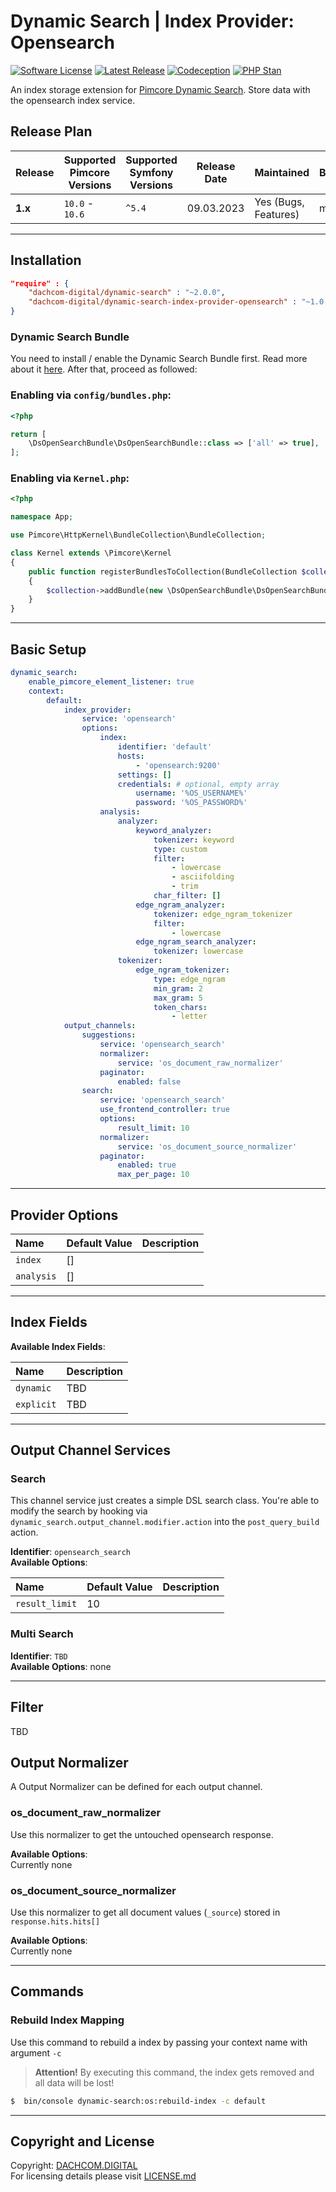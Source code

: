 # Dynamic Search | Index Provider: Opensearch

[![Software License](https://img.shields.io/badge/license-GPLv3-brightgreen.svg?style=flat-square)](LICENSE.md)
[![Latest Release](https://img.shields.io/packagist/v/dachcom-digital/dynamic-search-index-provider-opensearch.svg?style=flat-square)](https://packagist.org/packages/dachcom-digital/dynamic-search-index-provider-opensearch)
[![Codeception](https://github.com/dachcom-digital/pimcore-dynamic-search-index-provider-opensearch/actions/workflows/codeception.yml/badge.svg?branch=main)](https://github.com/dachcom-digital/pimcore-dynamic-search-index-provider-opensearch/actions/workflows/codeception.yml)
[![PHP Stan](https://github.com/dachcom-digital/pimcore-dynamic-search-index-provider-opensearch/actions/workflows/php-stan.yml/badge.svg?branch=main)](https://github.com/dachcom-digital/pimcore-dynamic-search-index-provider-opensearch/actions/workflows/php-stan.yml)

An index storage extension for [Pimcore Dynamic Search](https://github.com/dachcom-digital/pimcore-dynamic-search).
Store data with the opensearch index service.

## Release Plan
| Release | Supported Pimcore Versions | Supported Symfony Versions | Release Date | Maintained           | Branch                                                                                                 |
|---------|----------------------------|----------------------------|--------------|----------------------|--------------------------------------------------------------------------------------------------------|
| **1.x** | `10.0` - `10.6`            | `^5.4`                     | 09.03.2023   | Yes (Bugs, Features) | master                                                                                                 |
***

## Installation
```json
"require" : {
    "dachcom-digital/dynamic-search" : "~2.0.0",
    "dachcom-digital/dynamic-search-index-provider-opensearch" : "~1.0.0"
}
```

### Dynamic Search Bundle
You need to install / enable the Dynamic Search Bundle first.
Read more about it [here](https://github.com/dachcom-digital/pimcore-dynamic-search#installation).
After that, proceed as followed:

### Enabling via `config/bundles.php`:
```php
<?php

return [
    \DsOpenSearchBundle\DsOpenSearchBundle::class => ['all' => true],
];
```

### Enabling via `Kernel.php`:
```php
<?php

namespace App;

use Pimcore\HttpKernel\BundleCollection\BundleCollection;

class Kernel extends \Pimcore\Kernel
{
    public function registerBundlesToCollection(BundleCollection $collection): void
    {
        $collection->addBundle(new \DsOpenSearchBundle\DsOpenSearchBundle());
    }
}
```

***

## Basic Setup

```yaml
dynamic_search:
    enable_pimcore_element_listener: true
    context:
        default:
            index_provider:
                service: 'opensearch'
                options:
                    index:
                        identifier: 'default'
                        hosts:
                            - 'opensearch:9200'
                        settings: []
                        credentials: # optional, empty array
                            username: '%OS_USERNAME%'
                            password: '%OS_PASSWORD%'
                    analysis:
                        analyzer:
                            keyword_analyzer:
                                tokenizer: keyword
                                type: custom
                                filter:
                                    - lowercase
                                    - asciifolding
                                    - trim
                                char_filter: []
                            edge_ngram_analyzer:
                                tokenizer: edge_ngram_tokenizer
                                filter:
                                    - lowercase
                            edge_ngram_search_analyzer:
                                tokenizer: lowercase
                        tokenizer:
                            edge_ngram_tokenizer:
                                type: edge_ngram
                                min_gram: 2
                                max_gram: 5
                                token_chars:
                                    - letter
            output_channels:
                suggestions:
                    service: 'opensearch_search'
                    normalizer:
                        service: 'os_document_raw_normalizer'
                    paginator:
                        enabled: false
                search:
                    service: 'opensearch_search'
                    use_frontend_controller: true
                    options:
                        result_limit: 10
                    normalizer:
                        service: 'os_document_source_normalizer'
                    paginator:
                        enabled: true
                        max_per_page: 10
```

***

## Provider Options

| Name                                 | Default Value          | Description |
|:-------------------------------------|:-----------------------|:------------|
|`index`                               | []                     |             |
|`analysis`                            | []                     |             |

***

## Index Fields
**Available Index Fields**:

| Name              | Description |
|:------------------|:------------|
|`dynamic`           | TBD |
|`explicit`          | TBD |

***

## Output Channel Services

### Search
This channel service just creates a simple DSL search class.
You're able to modify the search by hooking via `dynamic_search.output_channel.modifier.action` into the `post_query_build` action.

**Identifier**: `opensearch_search`   
**Available Options**:

| Name                             | Default Value | Description |
|:---------------------------------|:--------------|:------------|
|`result_limit`                    | 10            |             |

### Multi Search
**Identifier**: `TBD`   
**Available Options**: none

***

## Filter
TBD

## Output Normalizer
A Output Normalizer can be defined for each output channel.

### os_document_raw_normalizer
Use this normalizer to get the untouched opensearch response.

**Available Options**:   
Currently none

### os_document_source_normalizer
Use this normalizer to get all document values (`_source`) stored in `response.hits.hits[]`

**Available Options**:   
Currently none

***

## Commands

### Rebuild Index Mapping
Use this command to rebuild a index by passing your context name with argument `-c`

> **Attention!** By executing this command, the index gets removed and all data will be lost!

```bash
$  bin/console dynamic-search:os:rebuild-index -c default
```

***

## Copyright and License
Copyright: [DACHCOM.DIGITAL](http://dachcom-digital.com)  
For licensing details please visit [LICENSE.md](./LICENSE.md)
